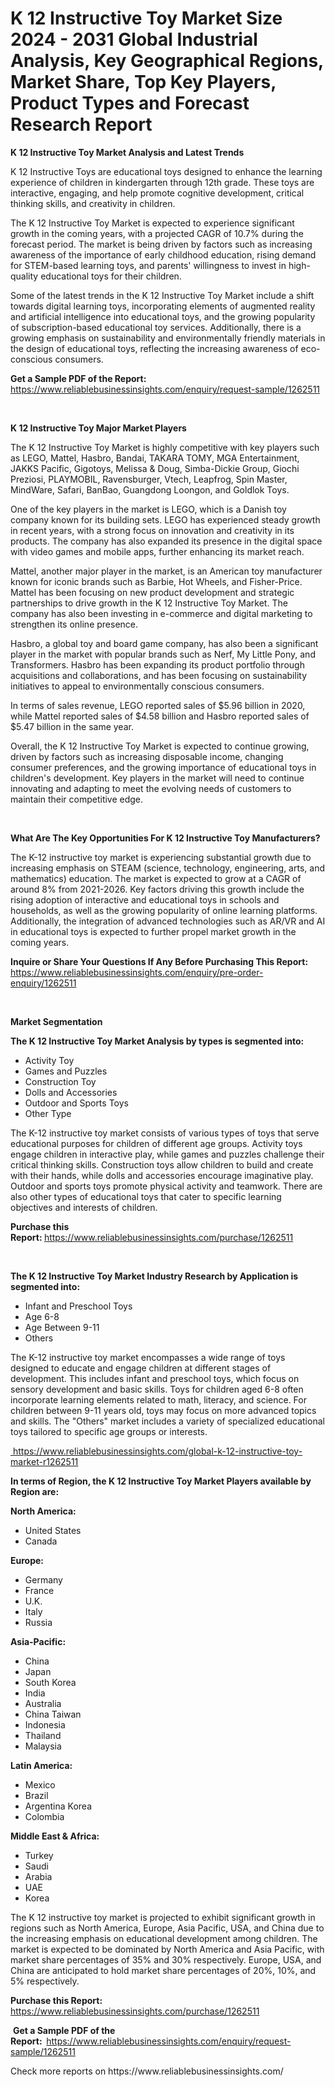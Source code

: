 <p><h1>K 12 Instructive Toy Market Size 2024 - 2031 Global Industrial Analysis, Key Geographical Regions, Market Share, Top Key Players, Product Types and Forecast Research Report</h1></p><p><strong>K 12 Instructive Toy Market Analysis and Latest Trends</strong></p>
<p><p>K 12 Instructive Toys are educational toys designed to enhance the learning experience of children in kindergarten through 12th grade. These toys are interactive, engaging, and help promote cognitive development, critical thinking skills, and creativity in children. </p><p>The K 12 Instructive Toy Market is expected to experience significant growth in the coming years, with a projected CAGR of 10.7% during the forecast period. The market is being driven by factors such as increasing awareness of the importance of early childhood education, rising demand for STEM-based learning toys, and parents' willingness to invest in high-quality educational toys for their children. </p><p>Some of the latest trends in the K 12 Instructive Toy Market include a shift towards digital learning toys, incorporating elements of augmented reality and artificial intelligence into educational toys, and the growing popularity of subscription-based educational toy services. Additionally, there is a growing emphasis on sustainability and environmentally friendly materials in the design of educational toys, reflecting the increasing awareness of eco-conscious consumers.</p></p>
<p><strong>Get a Sample PDF of the Report:&nbsp;</strong> <a href="https://www.reliablebusinessinsights.com/enquiry/request-sample/1262511">https://www.reliablebusinessinsights.com/enquiry/request-sample/1262511</a></p>
<p>&nbsp;</p>
<p><strong>K 12 Instructive Toy Major Market Players</strong></p>
<p><p>The K 12 Instructive Toy Market is highly competitive with key players such as LEGO, Mattel, Hasbro, Bandai, TAKARA TOMY, MGA Entertainment, JAKKS Pacific, Gigotoys, Melissa & Doug, Simba-Dickie Group, Giochi Preziosi, PLAYMOBIL, Ravensburger, Vtech, Leapfrog, Spin Master, MindWare, Safari, BanBao, Guangdong Loongon, and Goldlok Toys.</p><p>One of the key players in the market is LEGO, which is a Danish toy company known for its building sets. LEGO has experienced steady growth in recent years, with a strong focus on innovation and creativity in its products. The company has also expanded its presence in the digital space with video games and mobile apps, further enhancing its market reach.</p><p>Mattel, another major player in the market, is an American toy manufacturer known for iconic brands such as Barbie, Hot Wheels, and Fisher-Price. Mattel has been focusing on new product development and strategic partnerships to drive growth in the K 12 Instructive Toy Market. The company has also been investing in e-commerce and digital marketing to strengthen its online presence.</p><p>Hasbro, a global toy and board game company, has also been a significant player in the market with popular brands such as Nerf, My Little Pony, and Transformers. Hasbro has been expanding its product portfolio through acquisitions and collaborations, and has been focusing on sustainability initiatives to appeal to environmentally conscious consumers.</p><p>In terms of sales revenue, LEGO reported sales of $5.96 billion in 2020, while Mattel reported sales of $4.58 billion and Hasbro reported sales of $5.47 billion in the same year.</p><p>Overall, the K 12 Instructive Toy Market is expected to continue growing, driven by factors such as increasing disposable income, changing consumer preferences, and the growing importance of educational toys in children's development. Key players in the market will need to continue innovating and adapting to meet the evolving needs of customers to maintain their competitive edge.</p></p>
<p>&nbsp;</p>
<p><strong>What Are The Key Opportunities For K 12 Instructive Toy Manufacturers?</strong></p>
<p><p>The K-12 instructive toy market is experiencing substantial growth due to increasing emphasis on STEAM (science, technology, engineering, arts, and mathematics) education. The market is expected to grow at a CAGR of around 8% from 2021-2026. Key factors driving this growth include the rising adoption of interactive and educational toys in schools and households, as well as the growing popularity of online learning platforms. Additionally, the integration of advanced technologies such as AR/VR and AI in educational toys is expected to further propel market growth in the coming years.</p></p>
<p><strong>Inquire or Share Your Questions If Any Before Purchasing This Report:</strong> <a href="https://www.reliablebusinessinsights.com/enquiry/pre-order-enquiry/1262511">https://www.reliablebusinessinsights.com/enquiry/pre-order-enquiry/1262511</a></p>
<p>&nbsp;</p>
<p><strong>Market Segmentation</strong></p>
<p><strong>The K 12 Instructive Toy Market Analysis by types is segmented into:</strong></p>
<p><ul><li>Activity Toy</li><li>Games and Puzzles</li><li>Construction Toy</li><li>Dolls and Accessories</li><li>Outdoor and Sports Toys</li><li>Other Type</li></ul></p>
<p><p>The K-12 instructive toy market consists of various types of toys that serve educational purposes for children of different age groups. Activity toys engage children in interactive play, while games and puzzles challenge their critical thinking skills. Construction toys allow children to build and create with their hands, while dolls and accessories encourage imaginative play. Outdoor and sports toys promote physical activity and teamwork. There are also other types of educational toys that cater to specific learning objectives and interests of children.</p></p>
<p><strong>Purchase this Report:&nbsp;</strong><a href="https://www.reliablebusinessinsights.com/purchase/1262511">https://www.reliablebusinessinsights.com/purchase/1262511</a></p>
<p>&nbsp;</p>
<p><strong>The K 12 Instructive Toy Market Industry Research by Application is segmented into:</strong></p>
<p><ul><li>Infant and Preschool Toys</li><li>Age 6-8</li><li>Age Between 9-11</li><li>Others</li></ul></p>
<p><p>The K-12 instructive toy market encompasses a wide range of toys designed to educate and engage children at different stages of development. This includes infant and preschool toys, which focus on sensory development and basic skills. Toys for children aged 6-8 often incorporate learning elements related to math, literacy, and science. For children between 9-11 years old, toys may focus on more advanced topics and skills. The "Others" market includes a variety of specialized educational toys tailored to specific age groups or interests.</p></p>
<p><a href="https://www.reliablebusinessinsights.com/global-k-12-instructive-toy-market-r1262511">&nbsp;https://www.reliablebusinessinsights.com/global-k-12-instructive-toy-market-r1262511</a></p>
<p><strong>In terms of Region, the K 12 Instructive Toy Market Players available by Region are:</strong></p>
<p>
    <p> <strong> North America: </strong>
        <ul>
            <li>United States</li>
            <li>Canada</li>
        </ul>
        </p> 
    <p> <strong> Europe: </strong>
        <ul>
            <li>Germany</li>
            <li>France</li>
            <li>U.K.</li>
            <li>Italy</li>
            <li>Russia</li>
        </ul>
        </p> 
    <p> <strong> Asia-Pacific: </strong>
        <ul>
            <li>China</li>
            <li>Japan</li>
            <li>South Korea</li>
            <li>India</li>
            <li>Australia</li>
            <li>China Taiwan</li>
            <li>Indonesia</li>
            <li>Thailand</li>
            <li>Malaysia</li>
        </ul>
        </p> 
    <p> <strong> Latin America: </strong>
        <ul>
            <li>Mexico</li>
            <li>Brazil</li>
            <li>Argentina Korea</li>
            <li>Colombia</li>
        </ul>
        </p> 
    <p> <strong> Middle East & Africa: </strong>
        <ul>
            <li>Turkey</li>
            <li>Saudi</li>
            <li>Arabia</li>
            <li>UAE</li>
            <li>Korea</li>
        </ul>
    </p>
    </p>
<p><p>The K 12 instructive toy market is projected to exhibit significant growth in regions such as North America, Europe, Asia Pacific, USA, and China due to the increasing emphasis on educational development among children. The market is expected to be dominated by North America and Asia Pacific, with market share percentages of 35% and 30% respectively. Europe, USA, and China are anticipated to hold market share percentages of 20%, 10%, and 5% respectively.</p></p>
<p><strong>Purchase this Report: </strong><a href="https://www.reliablebusinessinsights.com/purchase/1262511">https://www.reliablebusinessinsights.com/purchase/1262511</a></p>
<p>&nbsp;<strong>Get a Sample PDF of the Report:&nbsp;&nbsp;</strong><a href="https://www.reliablebusinessinsights.com/enquiry/request-sample/1262511">https://www.reliablebusinessinsights.com/enquiry/request-sample/1262511</a></p>
<p><strong></strong></p>
<p>Check more reports on https://www.reliablebusinessinsights.com/</p>